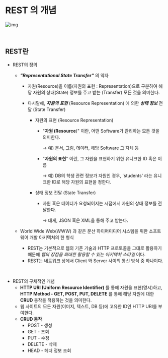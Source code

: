 # REST 의 개념

![img](https://gmlwjd9405.github.io/images/network/rest.png)

</br>

## REST란

- REST의 정의

  - ***"Representational State Transfer"*** 의 약자

    - 자원(Resource)을 이름(자원의 표현 : Representation)으로 구분하여 해당 자원의 상태(State) 정보를 주고 받는 (Transfer) 모든 것을 의미한다.

    - 다시말해, ***자원의 표현*** (Resource Representation) 에 의한 ***상태 정보*** 전달 (State Transfer)

      - 자원의 표현 (Resource Representation)

        - "**자원 (Resource**)" 이란, 어떤 Software가 관리하는 모든 것을 의미한다.

          → 예) 문서, 그림, 데이터, 해당 Software 그 자체 등

        - "**자원의 표현**" 이란, 그 자원을 표현하기 위한 유니크한 ID 혹은 이름

          → 예) DB의 학생 관련 정보가 자원인 경우,  'students' 라는 유니크한 ID로 해당 자원의 표현을 정한다.

      - 상태 정보 전달 (State Transfer)

        - 자원 혹은 데이터가 요청되어지는 시점에서 자원의 상태 정보를 전달한다.

          → 대게, JSON 혹은 XML을 통해 주고 받는다.

  - World Wide Web(WWW) 과 같은 분산 하이퍼미디어 시스템을 위한 소프트웨어 개발 아키텍처의 한 형식

    - REST는 기본적으로 웹의 기존 기술과 HTTP 프로토콜을 그대로 활용하기 때문에 *웹의 장점을 최대한 활용할 수 있는 아키텍처 스타일* 이다.
    - REST는 네트워크 상에서 Client 와 Server 사이의 통신 방식 중 하나이다.

</br>

- REST의 구체적인 개념
  - **HTTP URI (Uniform Resource Identifier)** 를 통해 자원을 표현(명시)하고, **HTTP Method - GET, POST, PUT, DELETE** 를 통해 해당 자원에 대한 **CRUD** 동작을 적용하는 것을 의미한다.
  - 웹 사이트의 모든 자원(이미지, 텍스트, DB 등)에 고유한 ID인 HTTP URI를 부여한다.
  - **CRUD 동작**
    - POST - 생성
    - GET - 조회
    - PUT - 수정
    - DELETE - 삭제
    - HEAD - 헤더 정보 조회

